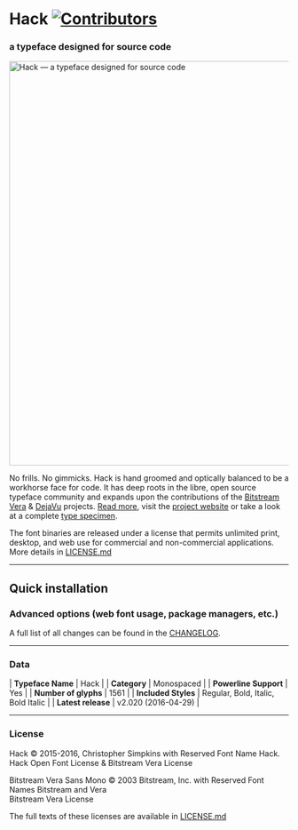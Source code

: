 
# Hack  [![Contributors](https://img.shields.io/badge/contributors-104-orange.svg?style=flat)](https://github.com/chrissimpkins/Hack/blob/master/CONTRIBUTORS.md)

### a typeface designed for source code

<a href="https://sourcefoundry.org/hack/"><img src="img/hack-specimen-2.png" alt="Hack &mdash; a typeface designed for source code" width="728"></a>

<!-- TODO add links to bitstream vera and dejavu projects -->

No frills. No gimmicks. Hack is hand groomed and optically balanced to be a workhorse face for code. It has deep roots in the libre, open source typeface community and expands upon the contributions of the [Bitstream Vera]() &amp; [DejaVu]() projects. [Read more](docs/ABOUT.md), visit the [project website](http://sourcefoundry.org/hack/) or take a look at a complete [type specimen](http://chrissimpkins.github.io/Hack/font-specimen.html).

The font binaries are released under a license that permits unlimited print, desktop, and web use for commercial and non-commercial applications. More details in [LICENSE.md](LICENSE.md)

---

## Quick installation

<!-- TODO quick installation guide -->

### Advanced options (web font usage, package managers, etc.)

<!-- TODO intro about updates -->
<!-- TODO links to more details -->
<!-- TODO add a bit about font-line -->

A full list of all changes can be found in the [CHANGELOG](docs/CHANGELOG.md).

<!--
### New!

You can now modify the default line spacing in Hack fonts with our new `font-line` tool.  Hack uses a default value of 20% UPM for line spacing.  Decrease the value to tighten the spacing, increase it to widen your spacing.  Modification details are available on the `font-line` repository:

https://github.com/source-foundry/font-line

or [use one of our handy shell scripts](https://github.com/chrissimpkins/Hack/tree/master/tools/line-spacing) that automates the `font-line` install and line spacing modification process for a range of line spacing % UPM values between 10 - 30%.  Select the script that fits your needs and execute it in the download directory that contains your .ttf and/or .otf font files **before you install them**.
-->

---

### Data

| **Typeface Name** | Hack |
| **Category** | Monospaced |
| **Powerline Support** | Yes |
| **Number of glyphs** | 1561 |
| **Included Styles** | Regular, Bold, Italic, Bold Italic |
| **Latest release** | v2.020 (2016-04-29) |

---

### License

Hack &copy; 2015-2016, Christopher Simpkins with Reserved Font Name Hack.<br>
Hack Open Font License &amp; Bitstream Vera License

Bitstream Vera Sans Mono &copy; 2003 Bitstream, Inc. with Reserved Font Names Bitstream and Vera<br>
Bitstream Vera License

The full texts of these licenses are available in [LICENSE.md](https://github.com/chrissimpkins/Hack/blob/master/LICENSE.md)

[otf_latest]: https://github.com/chrissimpkins/Hack/releases/download/v2.020/Hack-v2_020-otf.zip
[ttf_latest]: https://github.com/chrissimpkins/Hack/releases/download/v2.020/Hack-v2_020-ttf.zip
